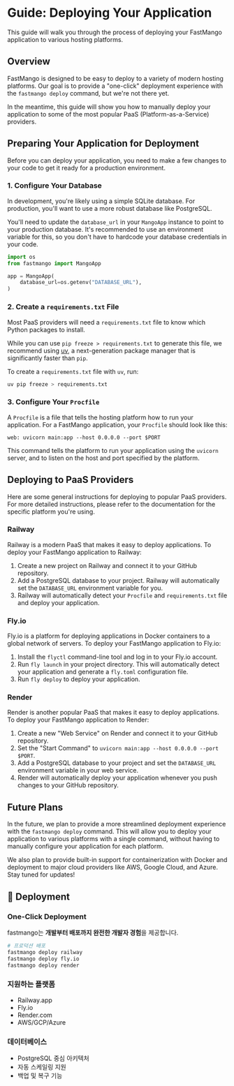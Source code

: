 # Guide: Deploying Your Application

This guide will walk you through the process of deploying your FastMango application to various hosting platforms.

## Overview

FastMango is designed to be easy to deploy to a variety of modern hosting platforms. Our goal is to provide a "one-click" deployment experience with the `fastmango deploy` command, but we're not there yet.

In the meantime, this guide will show you how to manually deploy your application to some of the most popular PaaS (Platform-as-a-Service) providers.

## Preparing Your Application for Deployment

Before you can deploy your application, you need to make a few changes to your code to get it ready for a production environment.

### 1. Configure Your Database

In development, you're likely using a simple SQLite database. For production, you'll want to use a more robust database like PostgreSQL.

You'll need to update the `database_url` in your `MangoApp` instance to point to your production database. It's recommended to use an environment variable for this, so you don't have to hardcode your database credentials in your code.

```python
import os
from fastmango import MangoApp

app = MangoApp(
    database_url=os.getenv("DATABASE_URL"),
)
```

### 2. Create a `requirements.txt` File

Most PaaS providers will need a `requirements.txt` file to know which Python packages to install.

While you can use `pip freeze > requirements.txt` to generate this file, we recommend using [uv](https://github.com/astral-sh/uv), a next-generation package manager that is significantly faster than `pip`.

To create a `requirements.txt` file with `uv`, run:

```bash
uv pip freeze > requirements.txt
```

### 3. Configure Your `Procfile`

A `Procfile` is a file that tells the hosting platform how to run your application. For a FastMango application, your `Procfile` should look like this:

```
web: uvicorn main:app --host 0.0.0.0 --port $PORT
```

This command tells the platform to run your application using the `uvicorn` server, and to listen on the host and port specified by the platform.

## Deploying to PaaS Providers

Here are some general instructions for deploying to popular PaaS providers. For more detailed instructions, please refer to the documentation for the specific platform you're using.

### Railway

Railway is a modern PaaS that makes it easy to deploy applications. To deploy your FastMango application to Railway:

1.  Create a new project on Railway and connect it to your GitHub repository.
2.  Add a PostgreSQL database to your project. Railway will automatically set the `DATABASE_URL` environment variable for you.
3.  Railway will automatically detect your `Procfile` and `requirements.txt` file and deploy your application.

### Fly.io

Fly.io is a platform for deploying applications in Docker containers to a global network of servers. To deploy your FastMango application to Fly.io:

1.  Install the `flyctl` command-line tool and log in to your Fly.io account.
2.  Run `fly launch` in your project directory. This will automatically detect your application and generate a `fly.toml` configuration file.
3.  Run `fly deploy` to deploy your application.

### Render

Render is another popular PaaS that makes it easy to deploy applications. To deploy your FastMango application to Render:

1.  Create a new "Web Service" on Render and connect it to your GitHub repository.
2.  Set the "Start Command" to `uvicorn main:app --host 0.0.0.0 --port $PORT`.
3.  Add a PostgreSQL database to your project and set the `DATABASE_URL` environment variable in your web service.
4.  Render will automatically deploy your application whenever you push changes to your GitHub repository.

## Future Plans

In the future, we plan to provide a more streamlined deployment experience with the `fastmango deploy` command. This will allow you to deploy your application to various platforms with a single command, without having to manually configure your application for each platform.

We also plan to provide built-in support for containerization with Docker and deployment to major cloud providers like AWS, Google Cloud, and Azure. Stay tuned for updates!


## 🚀 Deployment

### One-Click Deployment
fastmango는 **개발부터 배포까지 완전한 개발자 경험**을 제공합니다.

```bash
# 프로덕션 배포
fastmango deploy railway
fastmango deploy fly.io
fastmango deploy render
```

### 지원하는 플랫폼
- Railway.app
- Fly.io  
- Render.com
- AWS/GCP/Azure

### 데이터베이스
- PostgreSQL 중심 아키텍처
- 자동 스케일링 지원
- 백업 및 복구 기능
